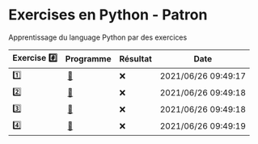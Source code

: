 # Exercises en Python - Patron

Apprentissage du language Python par des exercices

|  Exercise :hash:  |  Programme | Résultat | Date |
|-------------------|------------|----------|------|
| :one: | [:bookmark:](01/programme.py) | :x: | 2021/06/26 09:49:17 |
| :two: | [:bookmark:](02/programme.py) | :x: | 2021/06/26 09:49:18 |
| :three: | [:bookmark:](03/programme.py) | :x: | 2021/06/26 09:49:18 |
| :four: | [:bookmark:](04/programme.py) | :x: | 2021/06/26 09:49:19 |
